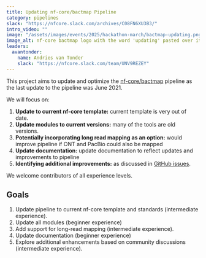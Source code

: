 ```yaml
---
title: Updating nf-core/bactmap Pipeline
category: pipelines
slack: "https://nfcore.slack.com/archives/C08FN6XU3B3/"
intro_video: ""
image: "/assets/images/events/2025/hackathon-march/bactmap-updating.png"
image_alt: nf-core bactmap logo with the word 'updating' pasted over it
leaders:
  avantonder:
    name: Andries van Tonder
    slack: "https://nfcore.slack.com/team/UNV9REZEY"
---
```


This project aims to update and optimize the [nf-core/bactmap](https://nf-co.re/bactmap/1.0.0/) pipeline as the last update to the pipeline was June 2021.

We will focus on:

1. **Update to current nf-core template:** current template is very out of date.
2. **Update modules to current versions:** many of the tools are old versions.
3. **Potentially incorporating long read mapping as an option:** would improve pipeline if ONT and PacBio could also be mapped
4. **Update documentation:** update documentation to reflect updates and improvements to pipeline 
5. **Identifying additional improvements:** as discussed in [GitHub issues](https://github.com/nf-core/bactmap/issues).

We welcome contributors of all experience levels.

## Goals

1. Update pipeline to current nf-core template and standards (intermediate experience).
2. Update all modules (beginner experience)
3. Add support for long-read mapping (intermediate experience).
4. Update documentation (beginner experience)
5. Explore additional enhancements based on community discussions (intermediate experience).


